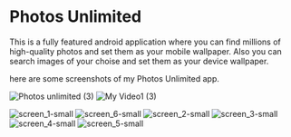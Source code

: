 
# Photos Unlimited

This is a fully featured android application where you can find millions of high-quality photos and set them as your mobile wallpaper.
Also you can search images of your choise and set them as your device wallpaper.

here are some screenshots of my Photos Unlimited app.


![Photos unlimited (3)](https://user-images.githubusercontent.com/67537548/133377598-81b4980d-6b53-4a26-af0b-78d3602a2013.gif)
![My Video1 (3)](https://user-images.githubusercontent.com/67537548/133376856-b0d5e86f-059d-4698-8ce9-4398d70f7181.gif)



![screen_1-small](https://user-images.githubusercontent.com/67537548/123542682-99182880-d768-11eb-8ef3-60e6b0767ffd.png)
![screen_6-small](https://user-images.githubusercontent.com/67537548/123542713-c7960380-d768-11eb-99b0-4aa4af2db4da.png)
![screen_2-small](https://user-images.githubusercontent.com/67537548/123542707-bea53200-d768-11eb-9709-5cf8c853fb7c.png)
![screen_3-small](https://user-images.githubusercontent.com/67537548/123542714-c95fc700-d768-11eb-98cb-173ae552cbe4.png)
![screen_4-small](https://user-images.githubusercontent.com/67537548/123542715-c9f85d80-d768-11eb-80f2-d347c37894fd.png)
![screen_5-small](https://user-images.githubusercontent.com/67537548/123542718-cb298a80-d768-11eb-941a-7a71f8fcfc05.png)



